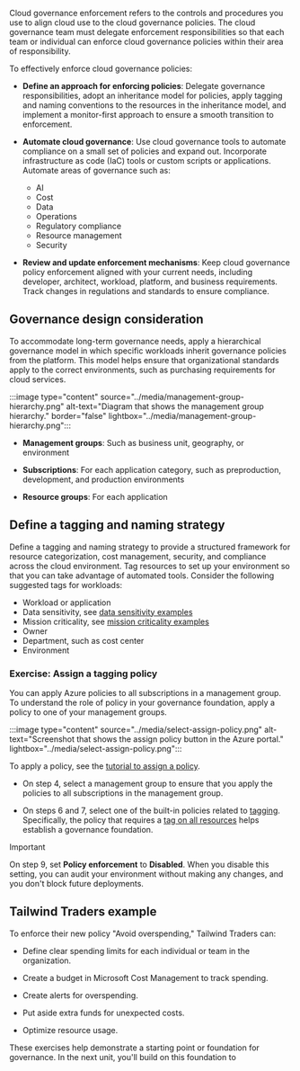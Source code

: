 Cloud governance enforcement refers to the controls and procedures you use to align cloud use to the cloud governance policies. The cloud governance team must delegate enforcement responsibilities so that each team or individual can enforce cloud governance policies within their area of responsibility.

To effectively enforce cloud governance policies:

- **Define an approach for enforcing policies**: Delegate governance responsibilities, adopt an inheritance model for policies, apply tagging and naming conventions to the resources in the inheritance model, and implement a monitor-first approach to ensure a smooth transition to enforcement.

- **Automate cloud governance**: Use cloud governance tools to automate compliance on a small set of policies and expand out. Incorporate infrastructure as code (IaC) tools or custom scripts or applications. Automate areas of governance such as:  
   - AI
   - Cost
   - Data
   - Operations
   - Regulatory compliance
   - Resource management
   - Security

- **Review and update enforcement mechanisms**: Keep cloud governance policy enforcement aligned with your current needs, including developer, architect, workload, platform, and business requirements. Track changes in regulations and standards to ensure compliance. 

## Governance design consideration

To accommodate long-term governance needs, apply a hierarchical governance model in which specific workloads inherit governance policies from the platform. This model helps ensure that organizational standards apply to the correct environments, such as purchasing requirements for cloud services.

:::image type="content" source="../media/management-group-hierarchy.png" alt-text="Diagram that shows the management group hierarchy." border="false" lightbox="../media/management-group-hierarchy.png":::

- **Management groups**: Such as business unit, geography, or environment

- **Subscriptions**: For each application category, such as preproduction, development, and production environments
- **Resource groups**: For each application

## Define a tagging and naming strategy

Define a tagging and naming strategy to provide a structured framework for resource categorization, cost management, security, and compliance across the cloud environment. Tag resources to set up your environment so that you can take advantage of automated tools. Consider the following suggested tags for workloads:

- Workload or application
- Data sensitivity, see [data sensitivity examples](/azure/cloud-adoption-framework/govern/policy-compliance/data-classification)
- Mission criticality, see [mission criticality examples](/azure/cloud-adoption-framework/manage/considerations/criticality)
- Owner
- Department, such as cost center
- Environment

### Exercise: Assign a tagging policy

You can apply Azure policies to all subscriptions in a management group. To understand the role of policy in your governance foundation, apply a policy to one of your management groups.

:::image type="content" source="../media/select-assign-policy.png" alt-text="Screenshot that shows the assign policy button in the Azure portal." lightbox="../media/select-assign-policy.png":::

To apply a policy, see the [tutorial to assign a policy](/azure/governance/policy/tutorials/create-and-manage#assign-a-policy).

- On step 4, select a management group to ensure that you apply the policies to all subscriptions in the management group.

- On steps 6 and 7, select one of the built-in policies related to [tagging](/azure/governance/policy/samples/built-in-policies#tags). Specifically, the policy that requires a [tag on all resources](https://portal.azure.com/#blade/Microsoft_Azure_Policy/PolicyDetailBlade/definitionId/%2Fproviders%2FMicrosoft.Authorization%2FpolicyDefinitions%2F1e30110a-5ceb-460c-a204-c1c3969c6d62) helps establish a governance foundation.

> [!IMPORTANT]
> On step 9, set **Policy enforcement** to **Disabled**. When you disable this setting, you can audit your environment without making any changes, and you don't block future deployments.

## Tailwind Traders example

To enforce their new policy "Avoid overspending," Tailwind Traders can:

- Define clear spending limits for each individual or team in the organization.

- Create a budget in Microsoft Cost Management to track spending.
- Create alerts for overspending.
- Put aside extra funds for unexpected costs.
- Optimize resource usage.

These exercises help demonstrate a starting point or foundation for governance. In the next unit, you'll build on this foundation to 
